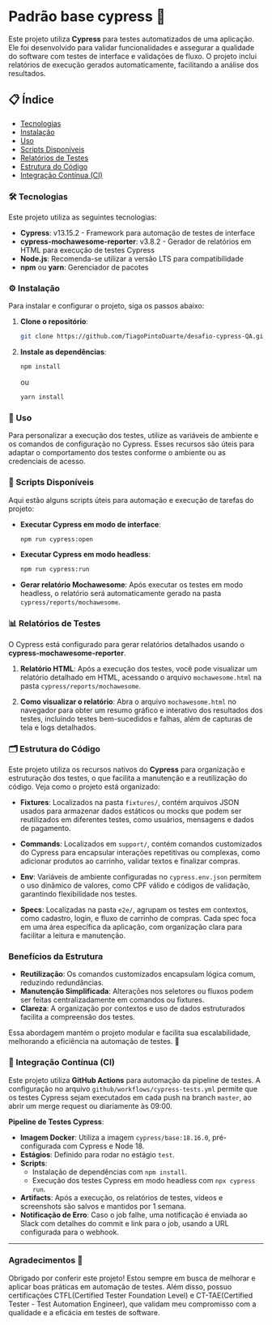 
# Padrão base cypress 🚀

Este projeto utiliza **Cypress** para testes automatizados de uma aplicação. Ele foi desenvolvido para validar funcionalidades e assegurar a qualidade do software com testes de interface e validações de fluxo. O projeto inclui relatórios de execução gerados automaticamente, facilitando a análise dos resultados.

## 📋 Índice
- [Tecnologias](#tecnologias)
- [Instalação](#instalação)
- [Uso](#uso)
- [Scripts Disponíveis](#scripts-disponíveis)
- [Relatórios de Testes](#relatórios-de-testes)
- [Estrutura do Código](#estrutura-do-código)
- [Integração Contínua (CI)](#integração-contínua-ci)

### 🛠 Tecnologias
Este projeto utiliza as seguintes tecnologias:
- **Cypress**: v13.15.2 - Framework para automação de testes de interface
- **cypress-mochawesome-reporter**: v3.8.2 - Gerador de relatórios em HTML para execução de testes Cypress
- **Node.js**: Recomenda-se utilizar a versão LTS para compatibilidade
- **npm** ou **yarn**: Gerenciador de pacotes

### ⚙️ Instalação
Para instalar e configurar o projeto, siga os passos abaixo:

1. **Clone o repositório**:
   ```bash
   git clone https://github.com/TiagoPintoDuarte/desafio-cypress-QA.git
   ```

2. **Instale as dependências**:
   ```bash
   npm install
   ```
   ou
   ```bash
   yarn install
   ```

### 🚀 Uso
Para personalizar a execução dos testes, utilize as variáveis de ambiente e os comandos de configuração no Cypress. Esses recursos são úteis para adaptar o comportamento dos testes conforme o ambiente ou as credenciais de acesso.

### 📜 Scripts Disponíveis
Aqui estão alguns scripts úteis para automação e execução de tarefas do projeto:

- **Executar Cypress em modo de interface**:
  ```bash
  npm run cypress:open
  ```
- **Executar Cypress em modo headless**:
  ```bash
  npm run cypress:run
  ```
- **Gerar relatório Mochawesome**:
  Após executar os testes em modo headless, o relatório será automaticamente gerado na pasta `cypress/reports/mochawesome`.

### 📊 Relatórios de Testes
O Cypress está configurado para gerar relatórios detalhados usando o **cypress-mochawesome-reporter**.

1. **Relatório HTML**:
   Após a execução dos testes, você pode visualizar um relatório detalhado em HTML, acessando o arquivo `mochawesome.html` na pasta `cypress/reports/mochawesome`.

2. **Como visualizar o relatório**:
   Abra o arquivo `mochawesome.html` no navegador para obter um resumo gráfico e interativo dos resultados dos testes, incluindo testes bem-sucedidos e falhas, além de capturas de tela e logs detalhados.

### 🗂 Estrutura do Código

Este projeto utiliza os recursos nativos do **Cypress** para organização e estruturação dos testes, o que facilita a manutenção e a reutilização do código. Veja como o projeto está organizado:

- **Fixtures**: Localizados na pasta `fixtures/`, contém arquivos JSON usados para armazenar dados estáticos ou mocks que podem ser reutilizados em diferentes testes, como usuários, mensagens e dados de pagamento.

- **Commands**: Localizados em `support/`, contém comandos customizados do Cypress para encapsular interações repetitivas ou complexas, como adicionar produtos ao carrinho, validar textos e finalizar compras.

- **Env**: Variáveis de ambiente configuradas no `cypress.env.json` permitem o uso dinâmico de valores, como CPF válido e códigos de validação, garantindo flexibilidade nos testes.

- **Specs**: Localizadas na pasta `e2e/`, agrupam os testes em contextos, como cadastro, login, e fluxo de carrinho de compras. Cada spec foca em uma área específica da aplicação, com organização clara para facilitar a leitura e manutenção.

### Benefícios da Estrutura
- **Reutilização**: Os comandos customizados encapsulam lógica comum, reduzindo redundâncias.
- **Manutenção Simplificada**: Alterações nos seletores ou fluxos podem ser feitas centralizadamente em comandos ou fixtures.
- **Clareza**: A organização por contextos e uso de dados estruturados facilita a compreensão dos testes.

Essa abordagem mantém o projeto modular e facilita sua escalabilidade, melhorando a eficiência na automação de testes. 🚀

### 🔄 Integração Contínua (CI)

Este projeto utiliza **GitHub Actions** para automação da pipeline de testes. A configuração no arquivo `github/workflows/cypress-tests.yml` permite que os testes Cypress sejam executados em cada push na branch `master`, ao abrir um merge request ou diariamente às 09:00.

**Pipeline de Testes Cypress**:
- **Imagem Docker**: Utiliza a imagem `cypress/base:18.16.0`, pré-configurada com Cypress e Node 18.
- **Estágios**: Definido para rodar no estágio `test`.
- **Scripts**:
  - Instalação de dependências com `npm install`.
  - Execução dos testes Cypress em modo headless com `npx cypress run`.
- **Artifacts**: Após a execução, os relatórios de testes, vídeos e screenshots são salvos e mantidos por 1 semana.
- **Notificação de Erro**: Caso o job falhe, uma notificação é enviada ao Slack com detalhes do commit e link para o job, usando a URL configurada para o webhook.
---

### Agradecimentos 🙏
Obrigado por conferir este projeto! Estou sempre em busca de melhorar e aplicar boas práticas em automação de testes. Além disso, possuo certificações CTFL(Certified Tester Foundation Level) e CT-TAE(Certified Tester - Test Automation Engineer), que validam meu compromisso com a qualidade e a eficácia em testes de software.
